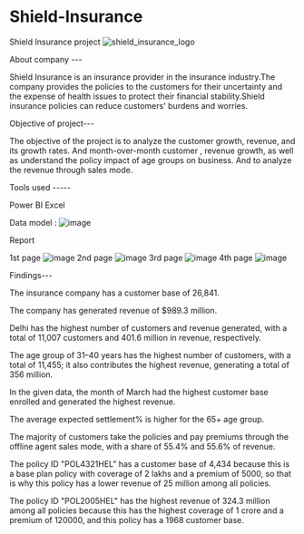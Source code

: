 # Shield-Insurance
Shield Insurance project ![shield_insurance_logo](https://github.com/Devenderreddy9909/Shield-Insurance/assets/139830333/8f7cf6b3-85c4-4b76-ae96-b31f0b26a66d)

About company ---

Shield Insurance is an insurance provider in the insurance industry.The company  provides the policies to the customers for their uncertainty and the expense of health issues to protect their financial stability.Shield insurance policies can reduce customers' burdens and worries.

Objective of project---

The objective of the project is to analyze the customer growth, revenue, and its growth rates. And month-over-month customer , revenue growth, as well as understand the policy impact of age groups on business. 
And to analyze the revenue through sales mode.

Tools used -----

Power BI
Excel

Data model : ![image](https://github.com/Devenderreddy9909/Shield-Insurance/assets/139830333/4542f29d-a0b0-46d6-ba7b-6213b3b17391)

Report 

1st page ![image](https://github.com/Devenderreddy9909/Shield-Insurance/assets/139830333/94c2bd45-7717-4af4-8bf5-f46b3818502a)
2nd page ![image](https://github.com/Devenderreddy9909/Shield-Insurance/assets/139830333/44137c6f-0359-4e00-9872-c473dbd919a9)
3rd page ![image](https://github.com/Devenderreddy9909/Shield-Insurance/assets/139830333/e41d9f75-9fcb-4875-bd13-cdbaf7b5c915)
4th page ![image](https://github.com/Devenderreddy9909/Shield-Insurance/assets/139830333/9edaacb5-08cf-421c-a0fe-1ecff37b3696)

Findings---

The insurance company has a customer base of 26,841.

The company has generated revenue of $989.3 million.

Delhi has the highest number of customers and revenue generated, with a total of 11,007 customers and 401.6 million in revenue, respectively.

The age group of 31–40 years has the highest number of customers, with a total of 11,455; it also contributes the highest revenue, generating a total of 356 million.

In the given data, the month of March had the highest customer base enrolled and generated the highest revenue.

The average expected settlement% is higher for the 65+ age group.

The majority of customers take the policies and pay premiums through the offline agent sales mode, with a share of 55.4% and 55.6% of revenue.

The policy ID "POL4321HEL" has a customer base of 4,434 because this is a base plan policy with coverage of 2 lakhs and a premium of 5000, so that is why this policy has a lower revenue of 25 million among all policies.

The policy ID "POL2005HEL" has the highest revenue of 324.3 million among all policies because this has the highest coverage of 1 crore and a premium of 120000, and this policy has a 1968 customer base.







